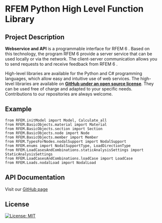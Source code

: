 # RFEM Python High Level Function Library

## Project Description
**Webservice and API**  is a programmable  interface  for RFEM 6 . Based on this technology, the program RFEM 6 provide a server service that can be used locally or via the network. The client-server communication allows you to send requests to and receive feedback from RFEM 6 .

High-level libraries are available for the Python and C# programming languages, which allow easy and intuitive use of web services. The high-level libraries are available on  [**GitHub under an open source license**](https://github.com/Dlubal-Software/RFEM_Python_Client). They can be used free of charge and adapted to your specific needs. Contributions to our repositories are always welcome.

## Example
```
from RFEM.initModel import Model, Calculate_all
from RFEM.BasicObjects.material import Material
from RFEM.BasicObjects.section import Section
from RFEM.BasicObjects.node import Node
from RFEM.BasicObjects.member import Member
from RFEM.TypesForNodes.nodalSupport import NodalSupport
from RFEM.enums import NodalSupportType, LoadDirectionType
from RFEM.LoadCasesAndCombinations.staticAnalysisSettings import StaticAnalysisSettings
from RFEM.LoadCasesAndCombinations.loadCase import LoadCase
from RFEM.Loads.nodalLoad import NodalLoad
```
## API Documentation

Visit our [GitHub page](https://dlubal-software.github.io/RFEM_Python_Client/)

## License

[![License: MIT](https://img.shields.io/badge/License-MIT-yellow.svg)](https://opensource.org/licenses/MIT)
